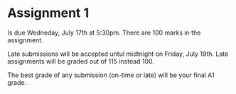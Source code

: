 # Assignment 1


Is due Wedneday, July 17th at 5:30pm. There are 100 marks in the assignment.

Late submissions will be accepted untul midtnight on Friday, July 19th. Late assignments will be graded out of 115 instead 100. 

The best grade of any submission (on-time or late) will be your final A1 grade.
